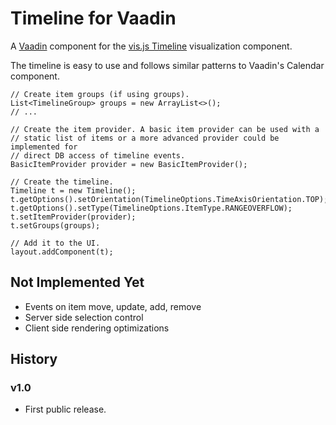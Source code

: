 # Timeline for Vaadin

A [Vaadin](https://vaadin.com/home) component for the 
[vis.js Timeline](http://visjs.org/) visualization component.

The timeline is easy to use and follows similar patterns to Vaadin's
Calendar component.

    // Create item groups (if using groups).
    List<TimelineGroup> groups = new ArrayList<>();
    // ...

    // Create the item provider. A basic item provider can be used with a 
    // static list of items or a more advanced provider could be implemented for 
    // direct DB access of timeline events.
    BasicItemProvider provider = new BasicItemProvider();

    // Create the timeline.
    Timeline t = new Timeline();
    t.getOptions().setOrientation(TimelineOptions.TimeAxisOrientation.TOP);
    t.getOptions().setType(TimelineOptions.ItemType.RANGEOVERFLOW);
    t.setItemProvider(provider);
    t.setGroups(groups);

    // Add it to the UI.
    layout.addComponent(t);

## Not Implemented Yet

  - Events on item move, update, add, remove
  - Server side selection control
  - Client side rendering optimizations

## History

### v1.0

  - First public release.